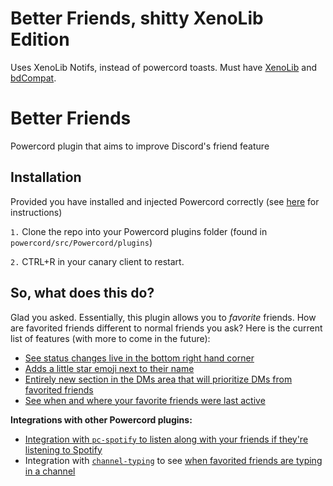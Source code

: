 # Better Friends, shitty XenoLib Edition
Uses XenoLib Notifs, instead of powercord toasts. Must have [XenoLib](https://github.com/1Lighty/BetterDiscordPlugins/blob/master/Plugins/1XenoLib.plugin.js) and [bdCompat](https://github.com/Juby210/bdCompat).

# Better Friends
Powercord plugin that aims to improve Discord's friend feature

## Installation
Provided you have installed and injected Powercord correctly (see [here](https://github.com/powercord-org/powercord/wiki/Installation) for instructions)

`1.` Clone the repo into your Powercord plugins folder (found in `powercord/src/Powercord/plugins`)

`2.` CTRL+R in your canary client to restart.

## So, what does this do?
Glad you asked. Essentially, this plugin allows you to *favorite* friends. 
How are favorited friends different to normal friends you ask? Here is the current list of features (with more to come in the future):

* [See status changes live in the bottom right hand corner](https://massive-legend.nevulo.xyz/s1paRe1q.gif)
* [Adds a little star emoji next to their name](https://massive-legend.nevulo.xyz/bdGgG8WB.png)
* [Entirely new section in the DMs area that will prioritize DMs from favorited friends](https://massive-legend.nevulo.xyz/RQssmCQp.png)
* [See when and where your favorite friends were last active](https://massive-legend.nevulo.xyz/Y7UCjY1L.png)

**Integrations with other Powercord plugins:**
* [Integration with `pc-spotify` to listen along with your friends if they're listening to Spotify](https://massive-legend.nevulo.xyz/tCO7Kn55.mp4)
* Integration with [`channel-typing`](https://github.com/powercord-community/channel-typing) to see [when favorited friends are typing in a channel](https://massive-legend.nevulo.xyz/qECqhbxp.png)
